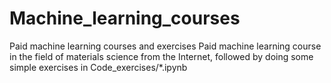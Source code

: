 # Machine_learning_courses
Paid machine learning courses and exercises
Paid machine learning course in the field of materials science from the Internet, followed by doing some simple exercises in Code_exercises/*.ipynb

